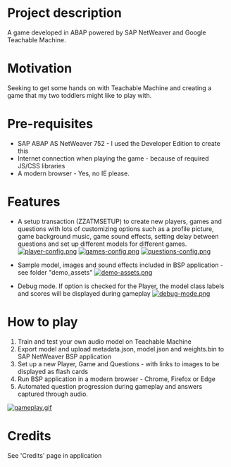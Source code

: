 # Project description
A game developed in ABAP powered by SAP NetWeaver and Google Teachable Machine.

# Motivation
Seeking to get some hands on with Teachable Machine and creating a game that my two toddlers might like to play with.

# Pre-requisites
- SAP ABAP AS NetWeaver 752 - I used the Developer Edition to create this
- Internet connection when playing the game - because of required JS/CSS libraries
- A modern browser - Yes, no IE please.

# Features
- A setup transaction (ZZATMSETUP) to create new players, games and questions with lots of customizing options such as a profile picture, game background music, game sound effects, setting delay between questions and set up different models for different games.
[![player-config.png](https://i.postimg.cc/hPn2RyTq/player-config.png)](https://postimg.cc/yWfmFTLf)
[![games-config.png](https://i.postimg.cc/DwZd7tzR/games-config.png)](https://postimg.cc/Yh5m3DYx)
[![questions-config.png](https://i.postimg.cc/vZW2VRyT/questions-config.png)](https://postimg.cc/k2gv0pBP)

- Sample model, images and sound effects included in BSP application - see folder "demo_assets"
[![demo-assets.png](https://i.postimg.cc/rwrGd5S9/demo-assets.png)](https://postimg.cc/qNp6ShDt)

- Debug mode. If option is checked for the Player, the model class labels and scores will be displayed during gameplay
[![debug-mode.png](https://i.postimg.cc/wBb0L91X/debug-mode.png)](https://postimg.cc/CZkGVTH5)

# How to play
1. Train and test your own audio model on Teachable Machine
2. Export model and upload metadata.json, model.json and weights.bin to SAP NetWeaver BSP application
3. Set up a new Player, Game and Questions - with links to images to be displayed as flash cards 
4. Run BSP application in a modern browser - Chrome, Firefox or Edge
5. Automated question progression during gameplay and answers captured through audio. 

[![gameplay.gif](https://i.postimg.cc/vmCprrjH/gameplay.gif)](https://postimg.cc/KKrqFMxd)

# Credits
See 'Credits' page in application
